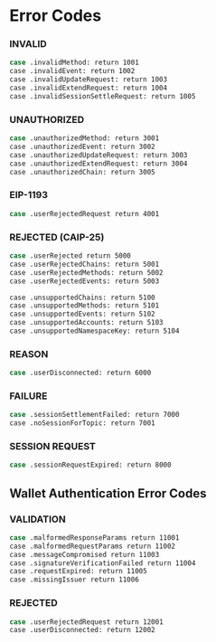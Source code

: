 # Error Codes

### INVALID

```sh
case .invalidMethod: return 1001
case .invalidEvent: return 1002
case .invalidUpdateRequest: return 1003
case .invalidExtendRequest: return 1004
case .invalidSessionSettleRequest: return 1005
```

### UNAUTHORIZED

```sh
case .unauthorizedMethod: return 3001
case .unauthorizedEvent: return 3002
case .unauthorizedUpdateRequest: return 3003
case .unauthorizedExtendRequest: return 3004
case .unauthorizedChain: return 3005
```

### EIP-1193

```sh
case .userRejectedRequest return 4001
```

### REJECTED (CAIP-25)

```sh
case .userRejected return 5000
case .userRejectedChains: return 5001
case .userRejectedMethods: return 5002
case .userRejectedEvents: return 5003

case .unsupportedChains: return 5100
case .unsupportedMethods: return 5101
case .unsupportedEvents: return 5102
case .unsupportedAccounts: return 5103
case .unsupportedNamespaceKey: return 5104
```

### REASON

```sh
case .userDisconnected: return 6000
```

### FAILURE

```sh
case .sessionSettlementFailed: return 7000
case .noSessionForTopic: return 7001
```

### SESSION REQUEST

```sh
case .sessionRequestExpired: return 8000
```

## Wallet Authentication Error Codes

### VALIDATION

```sh
case .malformedResponseParams return 11001
case .malformedRequestParams return 11002
case .messageCompromised return 11003
case .signatureVerificationFailed return 11004
case .requestExpired: return 11005
case .missingIssuer return 11006
```

### REJECTED

```sh
case .userRejectedRequest return 12001
case .userDisconnected: return 12002
```
